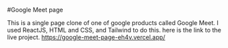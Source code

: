 #Google Meet page

This is a single page clone of one of google products called Google Meet.
I used ReactJS, HTML and CSS, and Tailwind to do this.
here is the link to the live project.
https://google-meet-page-eh4v.vercel.app/
